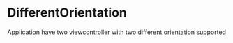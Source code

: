 DifferentOrientation
====================

Application have two viewcontroller with two different orientation supported